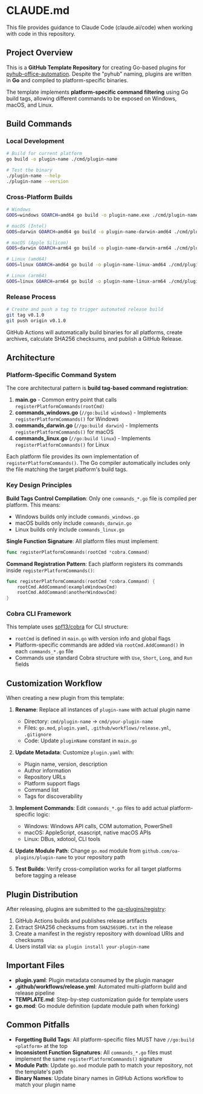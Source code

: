 # CLAUDE.md

This file provides guidance to Claude Code (claude.ai/code) when working with code in this repository.

## Project Overview

This is a **GitHub Template Repository** for creating Go-based plugins for [pyhub-office-automation](https://github.com/pyhub-kr/pyhub-office-automation). Despite the "pyhub" naming, plugins are written in **Go** and compiled to platform-specific binaries.

The template implements **platform-specific command filtering** using Go build tags, allowing different commands to be exposed on Windows, macOS, and Linux.

## Build Commands

### Local Development

```bash
# Build for current platform
go build -o plugin-name ./cmd/plugin-name

# Test the binary
./plugin-name --help
./plugin-name --version
```

### Cross-Platform Builds

```bash
# Windows
GOOS=windows GOARCH=amd64 go build -o plugin-name.exe ./cmd/plugin-name

# macOS (Intel)
GOOS=darwin GOARCH=amd64 go build -o plugin-name-darwin-amd64 ./cmd/plugin-name

# macOS (Apple Silicon)
GOOS=darwin GOARCH=arm64 go build -o plugin-name-darwin-arm64 ./cmd/plugin-name

# Linux (amd64)
GOOS=linux GOARCH=amd64 go build -o plugin-name-linux-amd64 ./cmd/plugin-name

# Linux (arm64)
GOOS=linux GOARCH=arm64 go build -o plugin-name-linux-arm64 ./cmd/plugin-name
```

### Release Process

```bash
# Create and push a tag to trigger automated release build
git tag v0.1.0
git push origin v0.1.0
```

GitHub Actions will automatically build binaries for all platforms, create archives, calculate SHA256 checksums, and publish a GitHub Release.

## Architecture

### Platform-Specific Command System

The core architectural pattern is **build tag-based command registration**:

1. **main.go** - Common entry point that calls `registerPlatformCommands(rootCmd)`
2. **commands_windows.go** (`//go:build windows`) - Implements `registerPlatformCommands()` for Windows
3. **commands_darwin.go** (`//go:build darwin`) - Implements `registerPlatformCommands()` for macOS
4. **commands_linux.go** (`//go:build linux`) - Implements `registerPlatformCommands()` for Linux

Each platform file provides its own implementation of `registerPlatformCommands()`. The Go compiler automatically includes only the file matching the target platform's build tags.

### Key Design Principles

**Build Tags Control Compilation**: Only one `commands_*.go` file is compiled per platform. This means:
- Windows builds only include `commands_windows.go`
- macOS builds only include `commands_darwin.go`
- Linux builds only include `commands_linux.go`

**Single Function Signature**: All platform files must implement:
```go
func registerPlatformCommands(rootCmd *cobra.Command)
```

**Command Registration Pattern**: Each platform registers its commands inside `registerPlatformCommands()`:
```go
func registerPlatformCommands(rootCmd *cobra.Command) {
    rootCmd.AddCommand(exampleWindowsCmd)
    rootCmd.AddCommand(anotherWindowsCmd)
}
```

### Cobra CLI Framework

This template uses [spf13/cobra](https://github.com/spf13/cobra) for CLI structure:
- `rootCmd` is defined in `main.go` with version info and global flags
- Platform-specific commands are added via `rootCmd.AddCommand()` in each `commands_*.go` file
- Commands use standard Cobra structure with `Use`, `Short`, `Long`, and `Run` fields

## Customization Workflow

When creating a new plugin from this template:

1. **Rename**: Replace all instances of `plugin-name` with actual plugin name
   - Directory: `cmd/plugin-name` → `cmd/your-plugin-name`
   - Files: `go.mod`, `plugin.yaml`, `.github/workflows/release.yml`, `.gitignore`
   - Code: Update `pluginName` constant in `main.go`

2. **Update Metadata**: Customize `plugin.yaml` with:
   - Plugin name, version, description
   - Author information
   - Repository URLs
   - Platform support flags
   - Command list
   - Tags for discoverability

3. **Implement Commands**: Edit `commands_*.go` files to add actual platform-specific logic:
   - Windows: Windows API calls, COM automation, PowerShell
   - macOS: AppleScript, osascript, native macOS APIs
   - Linux: DBus, xdotool, CLI tools

4. **Update Module Path**: Change `go.mod` module from `github.com/oa-plugins/plugin-name` to your repository path

5. **Test Builds**: Verify cross-compilation works for all target platforms before tagging a release

## Plugin Distribution

After releasing, plugins are submitted to the [oa-plugins/registry](https://github.com/oa-plugins/registry):

1. GitHub Actions builds and publishes release artifacts
2. Extract SHA256 checksums from `SHA256SUMS.txt` in the release
3. Create a manifest in the registry repository with download URIs and checksums
4. Users install via: `oa plugin install your-plugin-name`

## Important Files

- **plugin.yaml**: Plugin metadata consumed by the plugin manager
- **.github/workflows/release.yml**: Automated multi-platform build and release pipeline
- **TEMPLATE.md**: Step-by-step customization guide for template users
- **go.mod**: Go module definition (update module path when forking)

## Common Pitfalls

- **Forgetting Build Tags**: All platform-specific files MUST have `//go:build <platform>` at the top
- **Inconsistent Function Signatures**: All `commands_*.go` files must implement the same `registerPlatformCommands()` signature
- **Module Path**: Update `go.mod` module path to match your repository, not the template's path
- **Binary Names**: Update binary names in GitHub Actions workflow to match your plugin name
